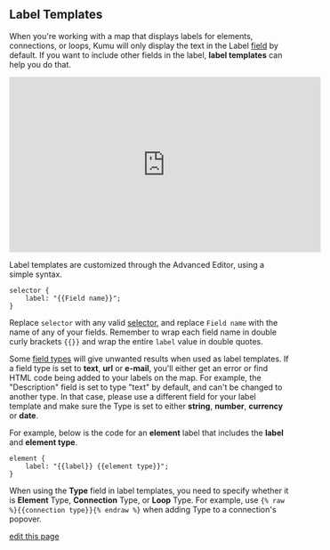 ## Label Templates

When you're working with a map that displays labels for elements, connections, or loops, Kumu will only display the text in the Label [field](/guides/fields.html) by default. If you want to include other fields in the label, **label templates** can help you do that.

<p><iframe width="560" height="315" src="https://www.youtube.com/embed/tqF5xJ9MfZo" frameborder="0" allowfullscreen></iframe></p>

Label templates are customized through the Advanced Editor, using a simple syntax.

```
selector {
    label: "{{Field name}}";
}
```

Replace `selector` with any valid [selector](/guides/selectors.html), and replace `Field name` with the name of any of your fields. Remember to wrap each field name in double curly brackets `{{}}` and wrap the entire `label` value in double quotes.

<p class="alert alert-warning">
Some <a class="alert-link" href="/guides/fields.html#field-type">field types</a> will give unwanted results when used as label templates. If a field type is set to <strong>text</strong>, <strong>url</strong> or <strong>e-mail</strong>, you'll either get an error or find HTML code being added to your labels on the map. For example, the "Description" field is set to type "text" by default, and can't be changed to another type. In that case, please use a different field for your label template and make sure the Type is set to either <strong>string</strong>, <strong>number</strong>, <strong>currency</strong> or <strong>date</strong>.
</p>

For example, below is the code for an **element** label that includes the **label** and **element type**.
```
element {
    label: "{{label}} {{element type}}";
}
```

<p class="alert alert-info">
When using the <strong>Type</strong> field in label templates, you need to specify whether it is <strong>Element</strong> Type, <strong>Connection</strong> Type, or <strong>Loop</strong> Type. For example, use <code>{% raw %}{{connection type}}{% endraw %}</code> when adding Type to a connection's popover.
</p>

<span class="edit-link"><a href="https://github.com/kumu/docs/blob/master/guides/label-templates.md" target="_blank"><i class="fa fa-github"></i> edit this page</a></span>
